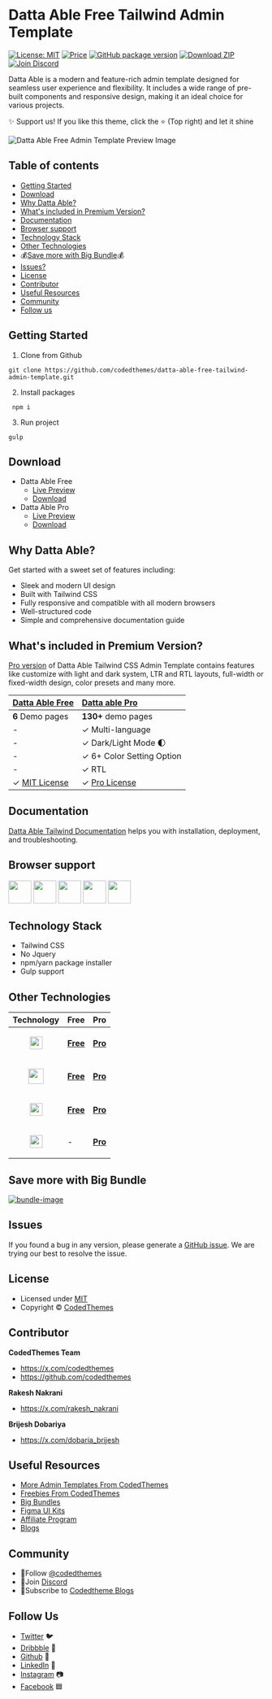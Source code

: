 # Datta Able Free Tailwind Admin Template

[![License: MIT](https://img.shields.io/badge/License-MIT-yellow.svg)](https://opensource.org/licenses/MIT)
[![Price](https://img.shields.io/badge/price-FREE-0098f7.svg)](https://codedthemes.com/item/datta-able-free-tailwind-admin-template/)
[![GitHub package version](https://img.shields.io/github/package-json/v/codedthemes/datta-able-free-tailwind-admin-template)](https://github.com/codedthemes/datta-able-free-tailwind-admin-template)
[![Download ZIP](https://img.shields.io/badge/Download-ZIP-blue?style=flat-square&logo=github)](https://codedthemes.com/item/datta-able-free-tailwind-admin-template/)
[![Join Discord](https://img.shields.io/badge/Join-Discord-5865F2?style=flat-square&logo=discord&logoColor=white)](https://discord.com/invite/p2E2WhCb6s)

Datta Able is a modern and feature-rich admin template designed for seamless user experience and flexibility. It includes a wide range of pre-built components and responsive design, making it an ideal choice for various projects.

✨ Support us! If you like this theme, click the ⭐ (Top right) and let it shine

![Datta Able Free Admin Template Preview Image](https://org-public-assets.s3.us-west-2.amazonaws.com/Free-Version-Banners/GITHUB-FREE-Tilwind-REPO-+Datta+Able.jpg)

## Table of contents

- [Getting Started](#getting-started)
- [Download](#download)
- [Why Datta Able?](#why-datta-able)
- [What's included in Premium Version?](#whats-included-in-premium-version)
- [Documentation](#documentation)
- [Browser support](#browser-support)
- [Technology Stack](#technology-stack)
- [Other Technologies](#other-technologies)
- 💰[Save more with Big Bundle](#save-more-with-big-bundle)💰
- [Issues?](#issues)
- [License](#license)
- [Contributor](#contributor)
- [Useful Resources](#useful-resources)
- [Community](#community)
- [Follow us](#follow-us)

## Getting Started

1. Clone from Github

```
git clone https://github.com/codedthemes/datta-able-free-tailwind-admin-template.git
```

2. Install packages

```
 npm i
```

3. Run project

```
gulp
```

## Download

- Datta Able Free
  - [Live Preview](https://codedthemes.com/demos/admin-templates/datta-able/tailwind/free)
  - [Download](https://codedthemes.com/item/datta-able-free-tailwind-admin-template/)
- Datta Able Pro
  - [Live Preview](https://codedthemes.com/demos/admin-templates/datta-able/tailwind/default/)
  - [Download](https://codedthemes.com/item/datta-able-tailwind-admin-template)

## Why Datta Able?

Get started with a sweet set of features including:

- Sleek and modern UI design
- Built with Tailwind CSS
- Fully responsive and compatible with all modern browsers
- Well-structured code
- Simple and comprehensive documentation guide

## What's included in Premium Version?

[Pro version](https://codedthemes.com/item/datta-able-tailwind-admin-template/) of Datta Able Tailwind CSS Admin Template contains features like customize with light and dark system, LTR and RTL layouts, full-width or fixed-width design, color presets and many more.

| [Datta Able Free](https://codedthemes.com/item/datta-able-free-tailwind-admin-template/) | [Datta able Pro](https://codedthemes.com/item/datta-able-tailwind-admin-template)                |
| -------------------------------------------------------------------------------------- | :------------------------------------------------------------------------------------------------------ |
| **6** Demo pages                                                                                   | **130+** demo pages                                                |
| -                                                                                                  | ✓ Multi-language                                                  |
| -                                                                                                  | ✓ Dark/Light Mode 🌓                                              |
| -                                                                                                  | ✓ 6+ Color Setting Option                                                |
| -                                                                                                  | ✓ RTL                                                             |
| ✓ [MIT License](https://github.com/codedthemes/datta-able-free-tailwind-admin-template/blob/master/LICENSE)                                                                                      | ✓ [Pro License](https://codedthemes.com/item/datta-able-tailwind-admin-template/) |

## Documentation

[Datta Able Tailwind Documentation](https://codedthemes.gitbook.io/datta/datta-able-tailwind) helps you with installation, deployment, and troubleshooting.

## Browser support

<img src="https://org-public-assets.s3.us-west-2.amazonaws.com/logos/chrome.png" width="45" height="45" > <img src="https://org-public-assets.s3.us-west-2.amazonaws.com/logos/edge.png" width="45" height="45" > <img src="https://org-public-assets.s3.us-west-2.amazonaws.com/logos/safari.png" width="45" height="45" > <img src="https://org-public-assets.s3.us-west-2.amazonaws.com/logos/firefox.png" width="45" height="45" > <img src="https://org-public-assets.s3.us-west-2.amazonaws.com/logos/opera.png" width="45" height="45" >

## Technology Stack

- Tailwind CSS
- No Jquery
- npm/yarn package installer
- Gulp support 

## Other Technologies

| Technology                                                                                                                        | Free                                                                               | Pro                                                                       |
| --------------------------------------------------------------------------------------------------------------------------------- | ---------------------------------------------------------------------------------- | ------------------------------------------------------------------------- |
| <p align="center"><img src="https://org-public-assets.s3.us-west-2.amazonaws.com/logos/React.png" width="25" height="25"></p>   | [**Free**](https://codedthemes.com/item/datta-able-react-free-admin-template/)       | [**Pro**](https://codedthemes.com/item/datta-able-react-admin-template/)    |
| <p align="center"><img src="https://org-public-assets.s3.us-west-2.amazonaws.com/logos/Angular.png" width="30" height="30"></p> | [**Free**](https://codedthemes.com/item/datta-able-angular-lite/)     | [**Pro**](https://codedthemes.com/item/datta-able-angular/) |
| <p align="center"><img src="https://org-public-assets.s3.us-west-2.amazonaws.com/logos/Bootstrap.png" width="25" height="25"></p>       | [**Free**](https://codedthemes.com/item/datta-able-bootstrap-lite/) | [**Pro**](https://codedthemes.com/item/datta-able-bootstrap-admin-template/)        |
| <p align="center"><img src="https://org-public-assets.s3.us-west-2.amazonaws.com/logos/laravel.png" width="25" height="25"></p>       | - | [**Pro**](https://codedthemes.com/item/datta-able-laravel-admin-dashboard/)        |
 
## Save more with Big Bundle

[![bundle-image](https://org-public-assets.s3.us-west-2.amazonaws.com/Banners/Bundle+banner.png)](https://links.codedthemes.com/jhFBJ)

## Issues

If you found a bug in any version, please generate a [GitHub issue](https://github.com/codedthemes/datta-able-free-tailwind-admin-template/issues). We are trying our best to resolve the issue.

## License

- Licensed under [MIT](https://github.com/codedthemes/datta-able-free-tailwind-admin-template/blob/master/LICENSE)
- Copyright © [CodedThemes](https://codedthemes.com/)

## Contributor 

**CodedThemes Team**

- https://x.com/codedthemes
- https://github.com/codedthemes

**Rakesh Nakrani**

- https://x.com/rakesh_nakrani

**Brijesh Dobariya**

- https://x.com/dobaria_brijesh
 
## Useful Resources

- [More Admin Templates From CodedThemes](https://codedthemes.com/item/category/admin-templates/)
- [Freebies From CodedThemes](https://codedthemes.com/item/category/free-templates/)
- [Big Bundles](https://codedthemes.com/item/big-bundle/)
- [Figma UI Kits](https://codedthemes.com/item/category/templates/figma/)
- [Affiliate Program](https://codedthemes.com/affiliate/)
- [Blogs](https://blog.codedthemes.com/)

## Community

- 👥Follow [@codedthemes](https://x.com/codedthemes)
- 🔗Join [Discord](https://discord.com/invite/p2E2WhCb6s)
- 🔔Subscribe to [Codedtheme Blogs](https://blog.codedthemes.com/)

## Follow Us

- [Twitter](https://twitter.com/codedthemes) 🐦
- [Dribbble](https://dribbble.com/codedthemes) 🏀
- [Github](https://github.com/codedthemes) 🐙
- [LinkedIn](https://www.linkedin.com/company/codedthemes/) 💼
- [Instagram](https://www.instagram.com/codedthemes/) 📷
- [Facebook](https://www.facebook.com/codedthemes) 🟦
